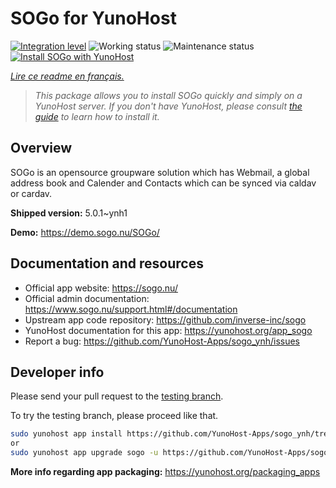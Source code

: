 <!--
N.B.: This README was automatically generated by https://github.com/YunoHost/apps/tree/master/tools/README-generator
It shall NOT be edited by hand.
-->

# SOGo for YunoHost

[![Integration level](https://dash.yunohost.org/integration/sogo.svg)](https://dash.yunohost.org/appci/app/sogo) ![Working status](https://ci-apps.yunohost.org/ci/badges/sogo.status.svg) ![Maintenance status](https://ci-apps.yunohost.org/ci/badges/sogo.maintain.svg)  
[![Install SOGo with YunoHost](https://install-app.yunohost.org/install-with-yunohost.svg)](https://install-app.yunohost.org/?app=sogo)

*[Lire ce readme en français.](./README_fr.md)*

> *This package allows you to install SOGo quickly and simply on a YunoHost server.
If you don't have YunoHost, please consult [the guide](https://yunohost.org/#/install) to learn how to install it.*

## Overview

SOGo is an opensource groupware solution which has Webmail, a global address book and Calender and Contacts which can be synced via caldav or cardav.


**Shipped version:** 5.0.1~ynh1

**Demo:** https://demo.sogo.nu/SOGo/
## Documentation and resources

* Official app website: <https://sogo.nu/>
* Official admin documentation: <https://www.sogo.nu/support.html#/documentation>
* Upstream app code repository: <https://github.com/inverse-inc/sogo>
* YunoHost documentation for this app: <https://yunohost.org/app_sogo>
* Report a bug: <https://github.com/YunoHost-Apps/sogo_ynh/issues>

## Developer info

Please send your pull request to the [testing branch](https://github.com/YunoHost-Apps/sogo_ynh/tree/testing).

To try the testing branch, please proceed like that.

``` bash
sudo yunohost app install https://github.com/YunoHost-Apps/sogo_ynh/tree/testing --debug
or
sudo yunohost app upgrade sogo -u https://github.com/YunoHost-Apps/sogo_ynh/tree/testing --debug
```

**More info regarding app packaging:** <https://yunohost.org/packaging_apps>
